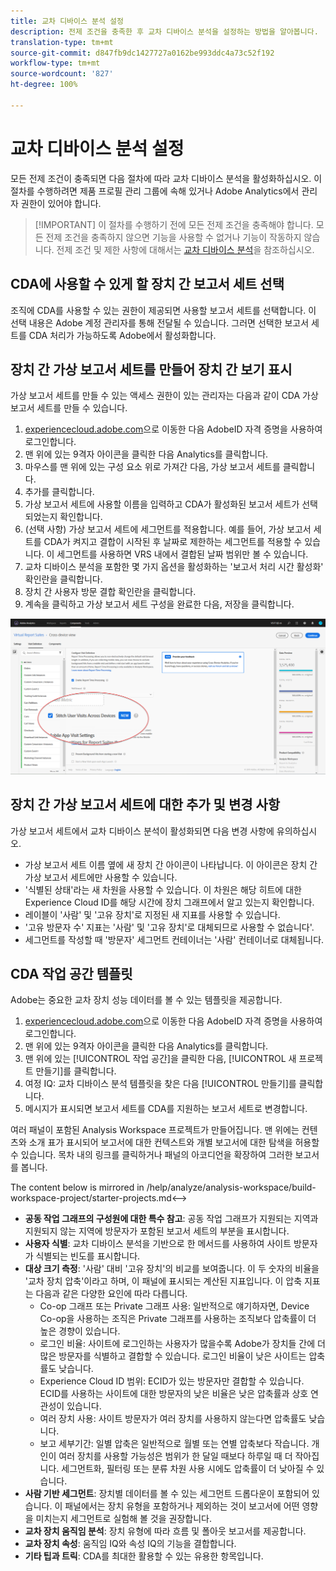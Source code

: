```yaml
---
title: 교차 디바이스 분석 설정
description: 전제 조건을 충족한 후 교차 디바이스 분석을 설정하는 방법을 알아봅니다.
translation-type: tm+mt
source-git-commit: d847fb9dc1427727a0162be993ddc4a73c52f192
workflow-type: tm+mt
source-wordcount: '827'
ht-degree: 100%

---
```



# 교차 디바이스 분석 설정

모든 전제 조건이 충족되면 다음 절차에 따라 교차 디바이스 분석을 활성화하십시오. 이 절차를 수행하려면 제품 프로필 관리 그룹에 속해 있거나 Adobe Analytics에서 관리자 권한이 있어야 합니다.

>[!IMPORTANT] 이 절차를 수행하기 전에 모든 전제 조건을 충족해야 합니다. 모든 전제 조건을 충족하지 않으면 기능을 사용할 수 없거나 기능이 작동하지 않습니다. 전제 조건 및 제한 사항에 대해서는 [교차 디바이스 분석](cda-home.md)을 참조하십시오.

## CDA에 사용할 수 있게 할 장치 간 보고서 세트 선택

조직에 CDA를 사용할 수 있는 권한이 제공되면 사용할 보고서 세트를 선택합니다. 이 선택 내용은 Adobe 계정 관리자를 통해 전달될 수 있습니다. 그러면 선택한 보고서 세트를 CDA 처리가 가능하도록 Adobe에서 활성화합니다.

## 장치 간 가상 보고서 세트를 만들어 장치 간 보기 표시

가상 보고서 세트를 만들 수 있는 액세스 권한이 있는 관리자는 다음과 같이 CDA 가상 보고서 세트를 만들 수 있습니다.

1. [experiencecloud.adobe.com](https://experiencecloud.adobe.com)으로 이동한 다음 AdobeID 자격 증명을 사용하여 로그인합니다.
2. 맨 위에 있는 9격자 아이콘을 클릭한 다음 Analytics를 클릭합니다.
3. 마우스를 맨 위에 있는 구성 요소 위로 가져간 다음, 가상 보고서 세트를 클릭합니다.
4. 추가를 클릭합니다.
5. 가상 보고서 세트에 사용할 이름을 입력하고 CDA가 활성화된 보고서 세트가 선택되었는지 확인합니다.
6. (선택 사항) 가상 보고서 세트에 세그먼트를 적용합니다. 예를 들어, 가상 보고서 세트를 CDA가 켜지고 결합이 시작된 후 날짜로 제한하는 세그먼트를 적용할 수 있습니다. 이 세그먼트를 사용하면 VRS 내에서 결합된 날짜 범위만 볼 수 있습니다.
7. 교차 디바이스 분석을 포함한 몇 가지 옵션을 활성화하는 &#39;보고서 처리 시간 활성화&#39; 확인란을 클릭합니다.
8. 장치 간 사용자 방문 결합 확인란을 클릭합니다.
9. 계속을 클릭하고 가상 보고서 세트 구성을 완료한 다음, 저장을 클릭합니다.

![CDA 확인란](assets/cda-checkbox.png)

## 장치 간 가상 보고서 세트에 대한 추가 및 변경 사항

가상 보고서 세트에서 교차 디바이스 분석이 활성화되면 다음 변경 사항에 유의하십시오.

* 가상 보고서 세트 이름 옆에 새 장치 간 아이콘이 나타납니다. 이 아이콘은 장치 간 가상 보고서 세트에만 사용할 수 있습니다.
* &#39;식별된 상태&#39;라는 새 차원을 사용할 수 있습니다. 이 차원은 해당 히트에 대한 Experience Cloud ID를 해당 시간에 장치 그래프에서 알고 있는지 확인합니다.
* 레이블이 &#39;사람&#39; 및 &#39;고유 장치&#39;로 지정된 새 지표를 사용할 수 있습니다.
* &#39;고유 방문자 수&#39; 지표는 &#39;사람&#39; 및 &#39;고유 장치&#39;로 대체되므로 사용할 수 없습니다&#39;.
* 세그먼트를 작성할 때 &#39;방문자&#39; 세그먼트 컨테이너는 &#39;사람&#39; 컨테이너로 대체됩니다.

## CDA 작업 공간 템플릿

Adobe는 중요한 교차 장치 성능 데이터를 볼 수 있는 템플릿을 제공합니다.

1. [experiencecloud.adobe.com](https://experiencecloud.adobe.com)으로 이동한 다음 AdobeID 자격 증명을 사용하여 로그인합니다.
1. 맨 위에 있는 9격자 아이콘을 클릭한 다음 Analytics를 클릭합니다.
1. 맨 위에 있는 [!UICONTROL 작업 공간]을 클릭한 다음, [!UICONTROL 새 프로젝트 만들기]를 클릭합니다.
1. 여정 IQ: 교차 디바이스 분석 템플릿을 찾은 다음 [!UICONTROL 만들기]를 클릭합니다.
1. 메시지가 표시되면 보고서 세트를 CDA를 지원하는 보고서 세트로 변경합니다.

여러 패널이 포함된 Analysis Workspace 프로젝트가 만들어집니다. 맨 위에는 컨텐츠와 소개 표가 표시되어 보고서에 대한 컨텍스트와 개별 보고서에 대한 탐색을 허용할 수 있습니다. 목차 내의 링크를 클릭하거나 패널의 아코디언을 확장하여 그러한 보고서를 봅니다.

<!-->The content below is mirrored in /help/analyze/analysis-workspace/build-workspace-project/starter-projects.md<-->

* **공동 작업 그래프의 구성원에 대한 특수 참고**: 공동 작업 그래프가 지원되는 지역과 지원되지 않는 지역에 방문자가 포함된 보고서 세트의 부분을 표시합니다.
* **사용자 식별**: 교차 디바이스 분석을 기반으로 한 메서드를 사용하여 사이트 방문자가 식별되는 빈도를 표시합니다.
* **대상 크기 측정**: &#39;사람&#39; 대비 &#39;고유 장치&#39;의 비교를 보여줍니다. 이 두 숫자의 비율을 &#39;교차 장치 압축&#39;이라고 하며, 이 패널에 표시되는 계산된 지표입니다. 이 압축 지표는 다음과 같은 다양한 요인에 따라 다릅니다.
   * Co-op 그래프 또는 Private 그래프 사용: 일반적으로 얘기하자면, Device Co-op을 사용하는 조직은 Private 그래프를 사용하는 조직보다 압축률이 더 높은 경향이 있습니다.
   * 로그인 비율: 사이트에 로그인하는 사용자가 많을수록 Adobe가 장치들 간에 더 많은 방문자를 식별하고 결합할 수 있습니다. 로그인 비율이 낮은 사이트는 압축률도 낮습니다.
   * Experience Cloud ID 범위: ECID가 있는 방문자만 결합할 수 있습니다. ECID를 사용하는 사이트에 대한 방문자의 낮은 비율은 낮은 압축률과 상호 연관성이 있습니다.
   * 여러 장치 사용: 사이트 방문자가 여러 장치를 사용하지 않는다면 압축률도 낮습니다.
   * 보고 세부기간: 일별 압축은 일반적으로 월별 또는 연별 압축보다 작습니다. 개인이 여러 장치를 사용할 가능성은 범위가 한 달일 때보다 하루일 때 더 작아집니다. 세그먼트화, 필터링 또는 분류 차원 사용 시에도 압축률이 더 낮아질 수 있습니다.
* **사람 기반 세그먼트**: 장치별 데이터를 볼 수 있는 세그먼트 드롭다운이 포함되어 있습니다. 이 패널에서는 장치 유형을 포함하거나 제외하는 것이 보고서에 어떤 영향을 미치는지 세그먼트로 실험해 볼 것을 권장합니다.
* **교차 장치 움직임 분석**: 장치 유형에 따라 흐름 및 폴아웃 보고서를 제공합니다.
* **교차 장치 속성**: 움직임 IQ와 속성 IQ의 기능을 결합합니다.
* **기타 팁과 트릭**: CDA를 최대한 활용할 수 있는 유용한 항목입니다.

